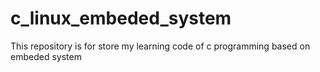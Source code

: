 # c_linux_embeded_system
This repository is for store my learning code of c programming based on embeded system
